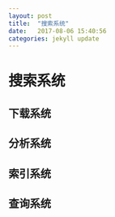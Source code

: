 ```yaml
---
layout: post
title:  "搜索系统"
date:   2017-08-06 15:40:56
categories: jekyll update
---
```


# 搜索系统

## 下载系统

## 分析系统

## 索引系统

## 查询系统